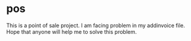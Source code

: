 # pos
This is a point of sale project. I am facing problem in my addinvoice file. Hope that anyone will help me to solve this problem.
